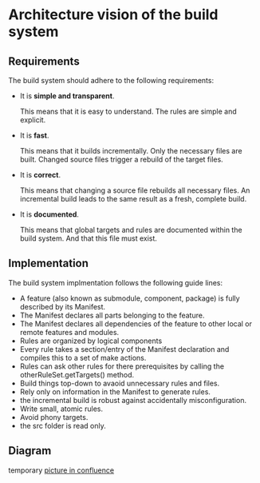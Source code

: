 # Architecture vision of the build system

## Requirements

The build system should adhere to the following requirements:

+ It is __simple and transparent__.

  This means that it is easy to understand. The rules are simple and
  explicit.

+ It is __fast__.

  This means that it builds incrementally. Only the necessary files are
  built. Changed source files trigger a rebuild of the target files.

+ It is __correct__.

  This means that changing a source file rebuilds all necessary files. An incremental
  build leads to the same result as a fresh, complete build.

+ It is __documented__.

  This means that global targets and rules are documented within the build
  system. And that this file must exist.

## Implementation

The build system implmentation follows the following guide lines:

+ A feature (also known as submodule, component, package) is fully
  described by its Manifest.
+ The Manifest declares all parts belonging to the feature.
+ The Manifest declares all dependencies of the feature to other
  local or remote features and modules.
+ Rules are organized by logical components
+ Every rule takes a section/entry of the Manifest declaration and
  compiles this to a set of make actions.
+ Rules can ask other rules for there prerequisites by calling the
  otherRuleSet.getTargets() method.
+ Build things top-down to avaoid unnecessary rules and files.
+ Rely only on information in the Manifest to generate rules.
+ the incremental build is robust against accidentally misconfiguration.
+ Write small, atomic rules.
+ Avoid phony targets.
+ the src folder is read only. 

## Diagram

temporary [picture in confluence](https://confluence.actano.de/display/RX/Architecture+vision)

